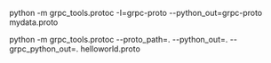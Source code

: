 python -m grpc_tools.protoc -I=grpc-proto --python_out=grpc-proto mydata.proto

python -m grpc_tools.protoc --proto_path=. --python_out=. --grpc_python_out=. helloworld.proto